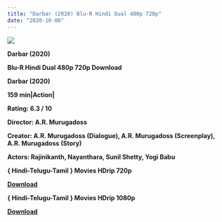 ```yaml
---
title: "Darbar (2020) Blu-R Hindi Dual 480p 720p"
date: "2020-10-06"
---
```


[**![](https://1.bp.blogspot.com/-3pIZPVvD_v4/Xs4kd7NVyVI/AAAAAAAACQs/t4OWMdzDKDsIiDOd-kBwJk1_njVm7fcSACLcBGAsYHQ/s320/thebos.jpg)**](https://1.bp.blogspot.com/-3pIZPVvD_v4/Xs4kd7NVyVI/AAAAAAAACQs/t4OWMdzDKDsIiDOd-kBwJk1_njVm7fcSACLcBGAsYHQ/s1600/thebos.jpg)

 **Darbar (2020)**

**Blu-R Hindi Dual 480p 720p Download**

**Darbar (2020)**

**159 min|Action|**

**Rating: 6.3 / 10**

**Director: A.R. Murugadoss**

**Creator: A.R. Murugadoss (Dialogue), A.R. Murugadoss (Screenplay), A.R. Murugadoss (Story)**

**Actors: Rajinikanth, Nayanthara, Sunil Shetty, Yogi Babu**

**{ Hindi-Telugu-Tamil } Movies HDrip 720p**

[**Download**](https://royalfitness.xyz/archives/506)

**{ Hindi-Telugu-Tamil } Movies HDrip 1080p**

[**Download**](https://royalfitness.xyz/archives/508)
